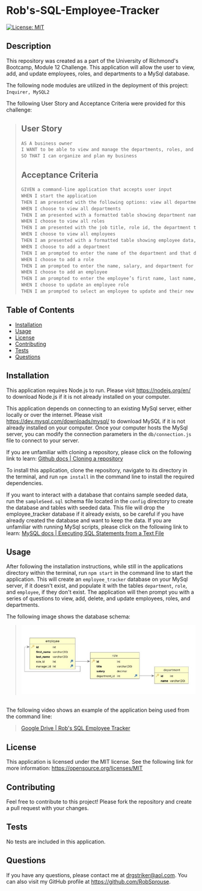 # Rob's-SQL-Employee-Tracker

[![License: MIT](https://img.shields.io/badge/License-MIT-yellow.svg)](https://opensource.org/licenses/MIT)

## Description

This repository was created as a part of the University of Richmond's Bootcamp, Module 12 Challenge. This application will allow the user to view, add, and update employees, roles, and departments to a MySql database.

The following node modules are utilized in the deployment of this project:
`Inquirer, MySQL2`

The following User Story and Acceptance Criteria were provided for this challenge:

> ## User Story
>
> ```md
> AS A business owner
> I WANT to be able to view and manage the departments, roles, and employees in my company
> SO THAT I can organize and plan my business
> ```
>
> ## Acceptance Criteria
>
> ```md
> GIVEN a command-line application that accepts user input
> WHEN I start the application
> THEN I am presented with the following options: view all departments, view all roles, view all employees, add a department, add a role, add an employee, and update an employee role
> WHEN I choose to view all departments
> THEN I am presented with a formatted table showing department names and department ids
> WHEN I choose to view all roles
> THEN I am presented with the job title, role id, the department that role belongs to, and the salary for that role
> WHEN I choose to view all employees
> THEN I am presented with a formatted table showing employee data, including employee ids, first names, last names, job titles, departments, salaries, and managers that the employees >report to
> WHEN I choose to add a department
> THEN I am prompted to enter the name of the department and that department is added to the database
> WHEN I choose to add a role
> THEN I am prompted to enter the name, salary, and department for the role and that role is added to the database
> WHEN I choose to add an employee
> THEN I am prompted to enter the employee’s first name, last name, role, and manager, and that employee is added to the database
> WHEN I choose to update an employee role
> THEN I am prompted to select an employee to update and their new role and this information is updated in the database
> ```

## Table of Contents

-    [Installation](#installation)
-    [Usage](#usage)
-    [License](#license)
-    [Contributing](#contributing)
-    [Tests](#tests)
-    [Questions](#questions)

## Installation

This application requires Node.js to run. Please visit https://nodejs.org/en/ to download Node.js if it is not already installed on your computer.

This application depends on connecting to an existing MySql server, either locally or over the internet. Please visit https://dev.mysql.com/downloads/mysql/ to download MySQL if it is not already installed on your computer. Once your computer hosts the MySql server, you can modify the connection parameters in the `db/connection.js` file to connect to your server.

If you are unfamiliar with cloning a repository, please click on the following link to learn: [Github docs | Cloning a repository](https://docs.github.com/en/repositories/creating-and-managing-repositories/cloning-a-repository)

To install this application, clone the repository, navigate to its directory in the terminal, and run `npm install` in the command line to install the required dependencies.

If you want to interact with a database that contains sample seeded data, run the `sampleSeed.sql` schema file located in the `config` directory to create the database and tables with seeded data. This file will drop the employee_tracker database if it already exists, so be careful if you have already created the database and want to keep the data. If you are unfamiliar with running MySql scripts, please click on the following link to learn: [MySQL docs | Executing SQL Statements from a Text File](https://dev.mysql.com/doc/refman/8.0/en/mysql-batch-commands.html)

## Usage

After following the installation instructions, while still in the applications directory within the terminal, run `npm start` in the command line to start the application. This will create an `employee_tracker` database on your MySql server, if it doesn't exist, and populate it with the tables `department`, `role`, and `employee`, if they don't exist. The application will then prompt you with a series of questions to view, add, delete, and update employees, roles, and departments.

The following image shows the database schema:

> <img src="screenshots/database schema.jpg">
</br>
The following video shows an example of the application being used from the command line:

>[Google Drive | Rob's SQL Employee Tracker](https://drive.google.com/file/d/12LJ-EqtIgI_lyoBG_1sBfix_jH4aJgZn/view?usp=sharing)

## License

This application is licensed under the MIT license. See the following link for more information: https://opensource.org/licenses/MIT

## Contributing

Feel free to contribute to this project! Please fork the repository and create a pull request with your changes.

## Tests

No tests are included in this application.

## Questions

If you have any questions, please contact me at drgstriker@aol.com. You can also visit my GitHub profile at https://github.com/RobSprouse.
